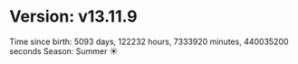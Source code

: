 # Version: v13.11.9
Time since birth: 5093 days, 122232 hours, 7333920 minutes, 440035200 seconds
Season: Summer ☀️
